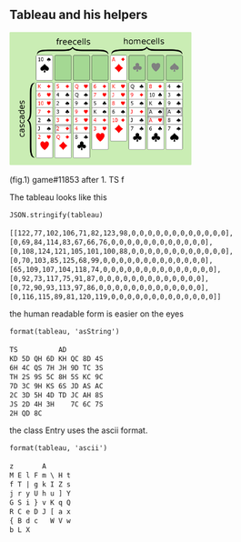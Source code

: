 ## Tableau and his helpers

<img src='i/layout.png'>

(fig.1) game#11853 after 1. TS f

The tableau looks like this

```
JSON.stringify(tableau)

[[122,77,102,106,71,82,123,98,0,0,0,0,0,0,0,0,0,0,0,0],[0,69,84,114,83,67,66,76,0,0,0,0,0,0,0,0,0,0,0,0],
[0,108,124,121,105,101,100,88,0,0,0,0,0,0,0,0,0,0,0,0],[0,70,103,85,125,68,99,0,0,0,0,0,0,0,0,0,0,0,0,0],
[65,109,107,104,118,74,0,0,0,0,0,0,0,0,0,0,0,0,0,0],[0,92,73,117,75,91,87,0,0,0,0,0,0,0,0,0,0,0,0,0],
[0,72,90,93,113,97,86,0,0,0,0,0,0,0,0,0,0,0,0,0],[0,116,115,89,81,120,119,0,0,0,0,0,0,0,0,0,0,0,0,0]]
```

the human readable form is easier on the eyes

```
format(tableau, 'asString')

TS          AD          
KD 5D QH 6D KH QC 8D 4S 
6H 4C QS 7H JH 9D TC 3S 
TH 2S 9S 5C 8H 5S KC 9C 
7D 3C 9H KS 6S JD AS AC 
2C 3D 5H 4D TD JC AH 8S 
JS 2D 4H 3H    7C 6C 7S 
2H QD 8C 
```
the class Entry uses the ascii format.

```
format(tableau, 'ascii')

z       A       
M E l F m \ H t 
f T | g k I Z s 
j r y U h u ] Y 
G S i } v K q Q 
R C e D J [ a x 
{ B d c   W V w 
b L X           
```
